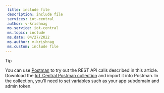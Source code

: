 ```yaml
---
 title: include file
 description: include file
 services: iot-central
 author: v-krishnag
 ms.service: iot-central
 ms.topic: include
 ms.date: 04/27/2022
 ms.author: v-krishnag
 ms.custom: include file
---
```


> [!TIP]
> You can use [Postman](https://www.postman.com/downloads/) to try out the REST API calls described in this article. Download the [IoT Central Postman collection](https://raw.githubusercontent.com/Azure-Samples/iot-central-docs-samples/master/postman-collection/IoT%20Central.postman_collection.json) and import it into Postman. In the collection, you'll need to set variables such as your app subdomain and admin token.
